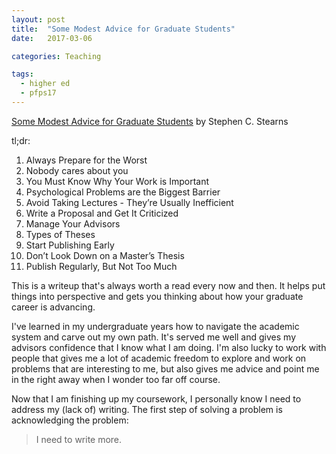 ```yaml
---
layout: post
title:  "Some Modest Advice for Graduate Students"
date:   2017-03-06

categories: Teaching

tags:
  - higher ed
  - pfps17
---
```


[Some Modest Advice for Graduate Students][1]
by Stephen C. Stearns

<!-- more -->

tl;dr:

1. Always Prepare for the Worst
2. Nobody cares about you
3. You Must Know Why Your Work is Important
4. Psychological Problems are the Biggest Barrier
5. Avoid Taking Lectures - They’re Usually Inefficient
6. Write a Proposal and Get It Criticized
7. Manage Your Advisors
8. Types of Theses
9. Start Publishing Early
10. Don’t Look Down on a Master’s Thesis
11. Publish Regularly, But Not Too Much

This is a writeup that's always worth a read every now and then.
It helps put things into perspective and gets you thinking about how your graduate career is advancing.

I've learned in my undergraduate years how to navigate the academic system and carve out my own path.
It's served me well and gives my advisors confidence that I know what I am doing.
I'm also lucky to work with people that gives me a lot of academic freedom to explore and work on problems that are interesting to me,
but also gives me advice and point me in the right away when I wonder too far off course.

Now that I am finishing up my coursework,
I personally know I need to address my (lack of) writing.
The first step of solving a problem is acknowledging the problem:

> I need to write more.

[1]: http://stearnslab.yale.edu/some-modest-advice-graduate-students
